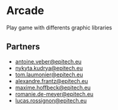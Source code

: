 # Arcade

Play game with differents graphic libraries

## Partners

- antoine.veber@epitech.eu
- nykyta.kudrya@epitech.eu
- tom.laumonier@epitech.eu
- alexandre.frantz@epitech.eu
- maxime.hoffbeck@epitech.eu
- romanie.de-meyer@epitech.eu
- lucas.rossignon@epitech.eu
